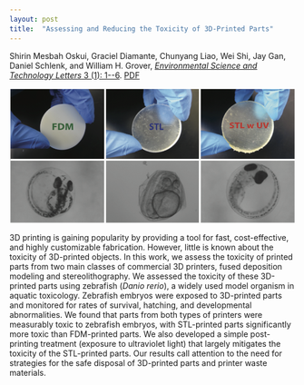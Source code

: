 ```yaml
---
layout: post
title:  "Assessing and Reducing the Toxicity of 3D-Printed Parts"
---
```


Shirin Mesbah Oskui, Graciel Diamante, Chunyang Liao, Wei Shi, Jay Gan, Daniel Schlenk, and William H. Grover, [*Environmental Science and Technology Letters* 3 (1): 1--6](http://pubs.acs.org/doi/abs/10.1021/acs.estlett.5b00249).  [PDF](/assets/3d-tox.pdf)

<img src="/assets/3d-tox.png">

3D printing is gaining popularity by providing a tool for fast, cost-effective, and highly customizable fabrication. However, little is known about the toxicity of 3D-printed objects. In this work, we assess the toxicity of printed parts from two main classes of commercial 3D printers, fused deposition modeling and stereolithography. We assessed the toxicity of these 3D-printed parts using zebrafish (*Danio rerio*), a widely used model organism in aquatic toxicology. Zebrafish embryos were exposed to 3D-printed parts and monitored for rates of survival, hatching, and developmental abnormalities. We found that parts from both types of printers were measurably toxic to zebrafish embryos, with STL-printed parts significantly more toxic than FDM-printed parts. We also developed a simple post-printing treatment (exposure to ultraviolet light) that largely mitigates the toxicity of the STL-printed parts. Our results call attention to the need for strategies for the safe disposal of 3D-printed parts and printer waste materials.




